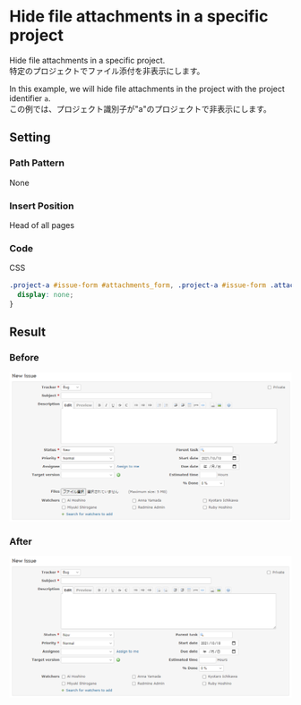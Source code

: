 # Hide file attachments in a specific project

Hide file attachments in a specific project.  
特定のプロジェクトでファイル添付を非表示にします。

In this example, we will hide file attachments in the project with the project identifier `a`.  
この例では、プロジェクト識別子が"a"のプロジェクトで非表示にします。

## Setting

### Path Pattern

None

### Insert Position

Head of all pages
<!-- 
Head of all pages
Bottom of issue form
Bottom of issue detail
Bottom of all pages
-->

### Code

CSS
<!--
JavaScript
CSS
HTML
-->

```css
.project-a #issue-form #attachments_form, .project-a #issue-form .attachments_form {
  display: none;
}
```

## Result

### Before

![before](./before.png)

### After

![after](./after.png)
